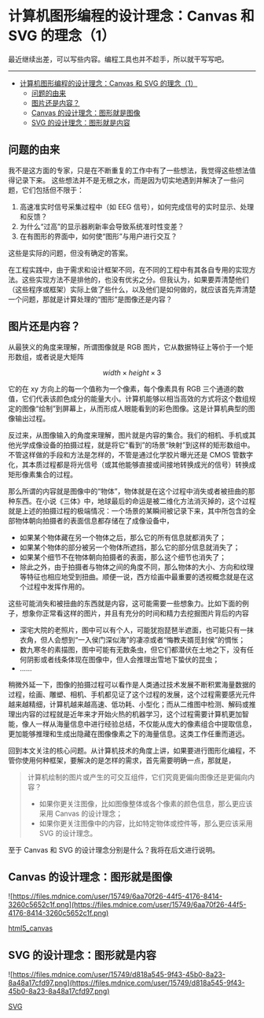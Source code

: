 # 计算机图形编程的设计理念：Canvas 和 SVG 的理念（1）

最近继续出差，可以写些内容。编程工具也并不趁手，所以就干写写吧。

---
- [计算机图形编程的设计理念：Canvas 和 SVG 的理念（1）](#计算机图形编程的设计理念canvas-和-svg-的理念1)
  - [问题的由来](#问题的由来)
  - [图片还是内容？](#图片还是内容)
  - [Canvas 的设计理念：图形就是图像](#canvas-的设计理念图形就是图像)
  - [SVG 的设计理念：图形就是内容](#svg-的设计理念图形就是内容)


## 问题的由来

我不是这方面的专家，只是在不断重复的工作中有了一些想法，我觉得这些想法值得记录下来。
这些想法并不是无根之水，而是因为切实地遇到并解决了一些问题，它们包括但不限于：

1. 高速准实时信号采集过程中（如 EEG 信号），如何完成信号的实时显示、处理和反馈？
2. 为什么“过高”的显示器刷新率会导致系统准时性变差？
3. 在有图形的界面中，如何使“图形”与用户进行交互？

这些是实际的问题，但没有确定的答案。

在工程实践中，由于需求和设计框架不同，在不同的工程中有其各自专用的实现方法。这些实现方法不是排他的，也没有优劣之分。但我认为，如果要弄清楚他们（这些程序或框架）实际上做了些什么，以及他们是如何做的，就应该首先弄清楚一个问题，那就是计算处理的“图形”是图像还是内容？

## 图片还是内容？

从最狭义的角度来理解，所谓图像就是 RGB 图片，它从数据特征上等价于一个矩形数组，或者说是大矩阵

$$
width \times height \times 3
$$

它的在 xy 方向上的每一个值称为一个像素，每个像素具有 RGB 三个通道的数值，它们代表该颜色成分的能量大小。计算机能够以相当高效的方式将这个数组规定的图像“绘制”到屏幕上，从而形成人眼能看到的彩色图像。这是计算机典型的图像输出过程。

反过来，从图像输入的角度来理解，图片就是内容的集合。我们的相机、手机或其他光学成像设备的拍摄过程，就是将它“看到”的场景“映射”到这样的矩形数组中。不管这样做的手段和方法是怎样的，不管是通过化学胶片曝光还是 CMOS 管数字化，其本质过程都是将光信号（或其他能够直接或间接地转换成光的信号）转换成矩形像素集合的过程。

那么所谓的内容就是图像中的“物体”，物体就是在这个过程中消失或者被扭曲的那种东西。在小说《三体》中，地球最后的命运是被二维化方法消灭掉的，这个过程就是上述的拍摄过程的极端情况：一个场景的某瞬间被记录下来，其中所包含的全部物体朝向拍摄者的表面信息都存储在了成像设备中，

- 如果某个物体藏在另一个物体之后，那么它的所有信息就都消失了；
- 如果某个物体的部分被另一个物体所遮挡，那么它的部分信息就消失了；
- 如果某个细节不在物体朝向拍摄者的表面，那么这个细节也消失了；
- 除此之外，由于拍摄者与物体之间的角度不同，那么物体的大小、方向和纹理等特征也相应地受到扭曲。顺便一说，西方绘画中最重要的透视概念就是在这个过程中发挥作用的。

这些可能消失和被扭曲的东西就是内容，这可能需要一些想象力。比如下面的例子，想象你正常看这样的图片，并且有充分的时间和精力去挖掘图片背后的内容

- 深宅大院的老照片，图中可以有个人，可能犹抱琵琶半遮面，也可能只有一抹衣角，但人会想到“一入侯门深似海”的凄凉或者“悔教夫婿觅封侯”的惆怅；
- 数九寒冬的素描图，图中可能有无数条虫，但它们都潜伏在土地之下，没有任何阴影或者线条体现在图像中，但人会推理出雪地下蛰伏的昆虫；
- ……

稍微外延一下，图像的拍摄过程可以看作是人类通过技术发展不断积累海量数据的过程，绘画、雕塑、相机、手机都见证了这个过程的发展，这个过程需要感光元件越来越精细，计算机越来越高速、低功耗、小型化；而从二维图中检测、解码或推理出内容的过程就是近年来才开始火热的机器学习，这个过程需要计算机更加智能，像人一样从海量信息中进行经验总结，不仅能从庞大的像素组合中提取信息，更加能够推理和生成出隐藏在图像像素之下的海量信息。这类工作任重而道远。

回到本文关注的核心问题。从计算机技术的角度上讲，如果要进行图形化编程，不管你使用何种框架，要解决的是怎样的需求，首先需要明确一点，那就是，

> 计算机绘制的图片或产生的可交互组件，它们究竟更偏向图像还是更偏向内容？
> 
> - 如果你更关注图像，比如图像整体或各个像素的颜色信息，那么更应该采用 Canvas 的设计理念；
> - 如果你更关注图像中的内容，比如特定物体或控件等，那么更应该采用 SVG 的设计理念。

至于 Canvas 和 SVG 的设计理念分别是什么？我将在后文进行说明。

## Canvas 的设计理念：图形就是图像

![https://files.mdnice.com/user/15749/6aa70f26-44f5-4176-8414-3260c5652c1f.png](https://files.mdnice.com/user/15749/6aa70f26-44f5-4176-8414-3260c5652c1f.png)

[html5_canvas](https://www.w3schools.com/html/html5_canvas.asp)

## SVG 的设计理念：图形就是内容

![https://files.mdnice.com/user/15749/d818a545-9f43-45b0-8a23-8a48a17cfd97.png](https://files.mdnice.com/user/15749/d818a545-9f43-45b0-8a23-8a48a17cfd97.png)

[SVG](https://developer.mozilla.org/en-US/docs/Web/SVG)